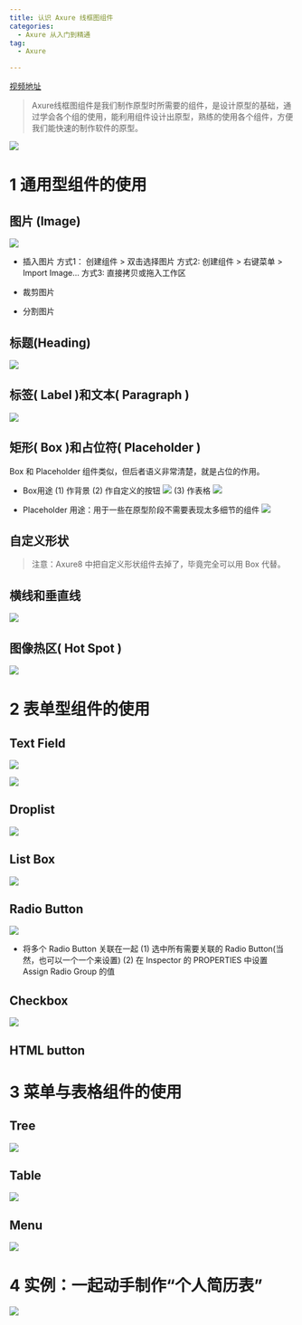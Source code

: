 ```yaml
---
title: 认识 Axure 线框图组件
categories:
  - Axure 从入门到精通
tag:
  - Axure

---
```



[视频地址](http://www.jikexueyuan.com/course/1587.html)
> Axure线框图组件是我们制作原型时所需要的组件，是设计原型的基础，通过学会各个组的使用，能利用组件设计出原型，熟练的使用各个组件，方便我们能快速的制作软件的原型。   

![](http://o7m5xjmtl.bkt.clouddn.com/CB65655A-4E34-40CB-8F7D-98305BBE3324.png)

# 1 通用型组件的使用
## 图片 (Image)
![](http://o7m5xjmtl.bkt.clouddn.com/31DDED30-55BF-4337-B23C-B25A58A164DE.png)

+ 插入图片
方式1： 创建组件 > 双击选择图片
方式2: 创建组件  > 右键菜单 > Import Image…
方式3: 直接拷贝或拖入工作区

+ 裁剪图片
* 分割图片

## 标题(Heading)
![](http://o7m5xjmtl.bkt.clouddn.com/E457CFA6-670E-4285-A14A-BB816E5E8EAC.png)

## 标签( Label )和文本( Paragraph )
![](http://o7m5xjmtl.bkt.clouddn.com/C5B30279-C954-4B60-AABA-1FED30F252F2.png)

## 矩形( Box )和占位符( Placeholder )
Box 和 Placeholder 组件类似，但后者语义非常清楚，就是占位的作用。

+ Box用途
(1) 作背景
(2) 作自定义的按钮
![](http://o7m5xjmtl.bkt.clouddn.com/A08D91E0-76B9-48FB-8A53-0224BC9FCBE4.png)
(3) 作表格
![](http://o7m5xjmtl.bkt.clouddn.com/A80B9D98-4BA0-4EE8-90B7-AC8479B09D27.png)

+ Placeholder 用途：用于一些在原型阶段不需要表现太多细节的组件
![](http://o7m5xjmtl.bkt.clouddn.com/74E68C54-8B02-4348-98F8-AD129F4D23E8.png)

## 自定义形状
> 注意：Axure8 中把自定义形状组件去掉了，毕竟完全可以用 Box 代替。  

## 横线和垂直线
![](http://o7m5xjmtl.bkt.clouddn.com/B7B59D20-ED31-4BCB-9A5E-5BBA73347FC7.png)

## 图像热区( Hot Spot )
![](http://o7m5xjmtl.bkt.clouddn.com/335D0AA5-A815-4A41-84FE-36FDAE49F3B0.png)

# 2 表单型组件的使用
## Text Field
![](http://o7m5xjmtl.bkt.clouddn.com/F88A4607-0D17-45CF-8F95-FA781718788F.png)

![](http://o7m5xjmtl.bkt.clouddn.com/99AC13A4-6C4A-46D6-8B9C-7ABF3668E48D.png)

## Droplist
![](http://o7m5xjmtl.bkt.clouddn.com/B12C462E-F433-47E0-B85B-C70A5D478AF1.png)

## List Box
![](http://o7m5xjmtl.bkt.clouddn.com/289575C2-D0A9-45EB-A4D5-FADB72BACD36.png)

## Radio Button
![](http://o7m5xjmtl.bkt.clouddn.com/7B3CCF8D-DFEE-492B-92DC-1D67B6B7B90F.png)
+ 将多个 Radio Button 关联在一起
(1) 选中所有需要关联的 Radio Button(当然，也可以一个一个来设置)
(2) 在 Inspector 的 PROPERTIES 中设置 Assign Radio Group 的值

## Checkbox
![](http://o7m5xjmtl.bkt.clouddn.com/ED6B0EF6-B98A-431C-8ACE-A684A0154255.png)

## HTML button

# 3 菜单与表格组件的使用
## Tree
![](http://o7m5xjmtl.bkt.clouddn.com/5B405BFB-F972-42E6-8840-52F2DE03F13E.png)

## Table
![](http://o7m5xjmtl.bkt.clouddn.com/ED76492A-695A-486F-A402-BDD34320CEF4.png)

## Menu
![](http://o7m5xjmtl.bkt.clouddn.com/173AFA97-D2C7-4F61-805D-0B4A1D1FCB22.png)


# 4 实例：一起动手制作“个人简历表”

![](http://o7m5xjmtl.bkt.clouddn.com/1564B01A-D838-4CC3-A988-C7B0AB12239B.png)